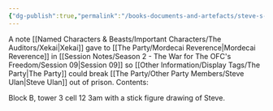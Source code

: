 ```yaml
---
{"dg-publish":true,"permalink":"/books-documents-and-artefacts/steve-s-cell-location/","tags":["Unimportant"],"updated":"2025-08-11T11:53:31.266+01:00"}
---
```


A note [[Named Characters & Beasts/Important Characters/The Auditors/Xekai\|Xekai]] gave to [[The Party/Mordecai Reverence\|Mordecai Reverence]] in  [[Session Notes/Season 2 - The War for The OFC's Freedom/Session 09\|Session 09]] so [[Other Information/Display Tags/The Party\|The Party]] could break [[The Party/Other Party Members/Steve Ulan\|Steve Ulan]] out of prison. Contents:

Block B, tower 3 cell 12 3am with a stick figure drawing of Steve.